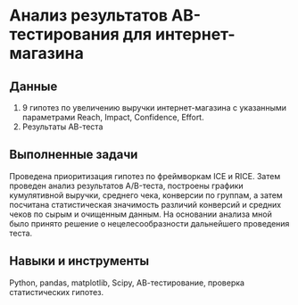# Анализ результатов АВ-тестирования для интернет-магазина

## Данные
1. 9 гипотез по увеличению выручки интернет-магазина с указанными параметрами Reach, Impact, Confidence, Effort.
2. Результаты АВ-теста

## Выполненные задачи
Проведена приоритизация гипотез по фреймворкам ICE и RICE. Затем проведен анализ результатов A/B-теста, построены графики кумулятивной выручки, среднего чека, конверсии по группам, а затем посчитана статистическая значимость различий конверсий и средних чеков по сырым и очищенным данным. На основании анализа мной было принято решение о нецелесообразности дальнейшего проведения теста.

## Навыки и инструменты
Python, pandas, matplotlib, Scipy, АВ-тестирование, проверка статистических гипотез.

